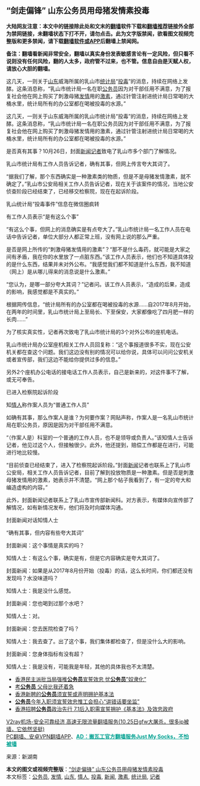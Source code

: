  <h2>“剑走偏锋” 山东公务员用母猪发情素投毒</h2> <p class="notice"><b>大陆网友注意：本文中的链接除此处和文末的<a href="https://github.com/bannedbook/fanqiang" >翻墙</a>软件下载和<a href="https://github.com/killgcd/justmysocks/blob/master/README.md">翻墙推荐</a>链接外全部为禁网链接，未翻墙状态下打不开，请勿点击。此为文字版禁闻，欲看图文视频完整版和更多禁闻，请下载<a href="https://github.com/bannedbook/fanqiang">翻墙软件或APP</a>后翻墙上禁闻网。</p><p>备注：翻墙看新闻非常安全，翻墙以真实身份发表敏感言论有一定风险，但只看不说则没有任何风险，翻的人太多，政府管不过来，也不管。信息自由是天赋人权，请放心大胆的翻墙。</b></p>  <div class="entry"> <p id="summary">这几天，一则关于<a href="https://www.bannedbook.org/bnews/tag/%e5%b1%b1%e4%b8%9c/" class="st_tag internal_tag" rel="tag" title="标签 山东 下的日志">山东</a>威海所属的乳山市<a href="https://www.bannedbook.org/bnews/tag/%e7%bb%9f%e8%ae%a1%e5%b1%80/" class="st_tag internal_tag" rel="tag" title="标签 统计局 下的日志">统计局</a>“<a href="https://www.bannedbook.org/bnews/tag/%E6%8A%95%E6%AF%92/" class="st_tag internal_tag" rel="tag" title="标签 投毒 下的日志">投毒</a>”的消息，持续在网络上发酵。这条消息称，“乳山市统计局一名在职<a href="https://www.bannedbook.org/bnews/tag/%e5%85%ac%e5%8a%a1%e5%91%98/" class="st_tag internal_tag" rel="tag" title="标签 公务员 下的日志">公务员</a>因为对干部任用不满意，为了报复社会他在网上购买了刺激母猪<a href="https://www.bannedbook.org/bnews/tag/%E5%8F%91%E6%83%85/" class="st_tag internal_tag" rel="tag" title="标签 发情 下的日志">发情</a>用的<a href="https://www.bannedbook.org/bnews/tag/%E6%BF%80%E7%B4%A0/" class="st_tag internal_tag" rel="tag" title="标签 激素 下的日志">激素</a>，通过针管注射进统计局日常喝的大桶水里，统计局所有的办公室都在喝被投毒的水源。”</p> <p id="conimg"></p> <p>这几天，一则关于山东威海所属的乳山市统计局“投毒”的消息，持续在网络上发酵。这条消息称，“乳山市统计局一名在职公务员因为对干部任用不满意，为了报复社会他在网上购买了刺激母猪发情用的激素，通过针管注射进统计局日常喝的大桶水里，统计局所有的办公室都在喝被投毒的水源。”</p> <p>是否真有其事？10月26日，封面<span class='wp_keywordlink_affiliate'><a href="https://www.bannedbook.org/" title="新闻">新闻</a></span><a href="https://www.bannedbook.org/bnews/tag/%E8%AE%B0%E8%80%85/" class="st_tag internal_tag" rel="tag" title="标签 记者 下的日志">记者</a>致电了乳山市多个部门了解情况。</p> <p>乳山市统计局有工作人员告诉记者，确有其事，但网上传言夸大其词了。</p> <p>“据我们了解，那个东西确实是一种激素类的物质，但是不是母猪发情激素，就不确定了。”乳山市公安局相关工作人员告诉记者，现在关于该案件的情况，当地公安侦查阶段已经结束了，已经移交检察院，现在在起诉阶段。</p> <p></p> <p>乳山统计局“投毒事件”信息在微信圈疯转</p>  <p>有工作人员表示“是有这么个事”</p> <p>“有这么个事，但网上的消息确实是有点夸大了。”乳山市统计局一名工作人员在电话中告诉记者，单位大部分人都正常上班，没有网上说的那么严重。</p> <p>是否是网上所传的“刺激母猪发情用的激素”？“那不是什么毒药，就可能是大家之间有矛盾，我在你的水里放了一点脏东西。”该工作人员表示，他们也不知道具体投的是什么东西，结果并未对外公布。“我感觉我们都不知道是什么东西，我不知道（网上）是从哪儿得来的消息说是什么激素。”</p> <p>“您认为，是哪一部分夸大其词？”记者问。该工作人员表示，“造成的后果，造成的影响，我感觉都是不真实的。”</p> <p>根据网传信息，“统计局所有的办公室都在喝被投毒的水源……自2017年8月开始，在两年的时间里，乳山市统计局上至局长、下至保安，大家都像吃了四月肥一样的长肉……”</p> <p>为了核实真实性，记者再次致电了乳山市统计局的3个对外公布的座机电话。</p> <p>乳山市统计局办公室座机相关工作人员回复称：“这个事报道很多不实，现在公安机关都在查这个问题。我们这边没有别的情况可以给你说，具体可以问问公安机关或者宣传部，我们这边不能给你提供过多的信息。”</p> <p>另外2个座机办公电话的接电话工作人员表示，自己是新来的，对这件事不了解，或无可奉告。</p>  <p>已进入检察院起诉阶段</p> <p>知<a href="https://www.bannedbook.org/bnews/tag/%E6%83%85%E4%BA%BA/" class="st_tag internal_tag" rel="tag" title="标签 情人 下的日志">情人</a>称作案人员为“普通工作人员”</p> <p>如确有其事，那么作案人是谁？为何要作案？网贴声称，作案人是一名乳山市统计局在职公务员，原因是因为对干部任用不满意。</p> <p>“（作案人是）科室的一个普通的工作人员，也不是领导或负责人。”该知情人士告诉记者，他见过这个人，但接触很少。此外，他还提到，赔偿工作都是在进行，可能进行地比较慢。</p> <p>“目前侦查已经结束了，进入了检察院起诉阶段。”封面<a href="https://www.bannedbook.org/bnews/tag/%E6%96%B0%E9%97%BB/" class="st_tag internal_tag" rel="tag" title="标签 新闻 下的日志">新闻</a>记者也联系上了乳山市公安局，相关工作人员告诉记者，目前了解到投放物质是一种激素。但是否是刺激母猪发情用的激素，她表示并不清楚。“网上那个帖子我看到了，有一定的夸大和编造虚构的内容。”</p> <p>此外，封面新闻记者联系上了乳山市宣传部新闻科。对方表示，有媒体向宣传部了解情况，如有新情况发布，他们将及时向媒体沟通。</p> <p>封面新闻对话知情人士</p> <p>“确有其事，但内容有些夸大其词”</p>  <p>封面新闻：这个事情是真实的吗？</p> <p>知情人士：有这么个事，确实是有，但是它内容确实是夸大其词了。</p> <p>封面新闻：如果是从2017年8月份开始（投毒）的话，这么长时间，你们都还没有发现吗？水没味道吗？</p> <p>知情人士：我是没什么感觉。</p> <p>封面新闻：您也喝到过那个水吧？</p> <p>知情人士：对。</p> <p>封面新闻：您去医院检查了吗？</p> <p>知情人士：我去查了。出了这个事，我们集体都检查了，但是没什么大的影响。</p>  <p>封面新闻：您身体指标有没有超？</p> <p>知情人士：我是没有，可能我是年轻，其他的具体我也不太清楚。</p> <ul class='op-related-articles' title='相关阅读'> <li><a href='https://www.bannedbook.org/bnews/cnnews/hknews/20201016/1414570.html' target='_blank'>香港民主派批当局强推<b>公务员</b>宣誓效忠 忧<b>公务员</b>”奴隶化”</a></li> <li><a href='https://www.bannedbook.org/bnews/ssgc/20201014/1413782.html' target='_blank'>考<b>公务员</b> 父母比我还着急</a></li> <li><a href='https://www.bannedbook.org/bnews/baitai/20201012/1412477.html' target='_blank'>香港新聘的<b>公务员</b>须宣誓或声明拥护基本法</a></li> <li><a href='https://www.bannedbook.org/bnews/cnnews/hknews/20201011/1411944.html' target='_blank'><b>公务员</b>今年入职须宣誓效忠惟工会担心“讲错话要坐监”</a></li> <li><a href='https://www.bannedbook.org/bnews/headline/20201010/1411532.html' target='_blank'>香港招聘<b>公务员</b>政治先行 7.1后入职需宣誓拥护《基本法》及效忠政府</a></li> </ul> <p class="texttj"> <a href="https://www.bannedbook.org/forum23/topic22702.html" target="_blank">V2ray机场-安全可靠经济 高速无限流量翻墙服务(10.25日gfw大屠杀，很多ip被墙，它依然坚挺)</a><br/> <a href="https://github.com/bannedbook/fanqiang/wiki/%E7%A6%81%E9%97%BB%E7%BD%91%E5%AE%89%E5%8D%93%E7%BF%BB%E5%A2%99%E6%96%B0%E9%97%BBAPP" target="_blank">PC翻墙、安卓VPN翻墙APP</a>、<span onclick="window.open('https://github.com/killgcd/justmysocks/blob/master/README.md')" style="font-weight:bold;color:#00A191;cursor:pointer;text-decoration:underline;outline:none">AD：搬瓦工官方翻墙服务Just My Socks，不怕被墙</span></p><p> 来源：新湖南 </p><a name='sharetosocial'></a>       <div><b>本文的图文或视频完整版</b>：<a href='https://www.bannedbook.org/bnews/cbnews/20201027/1421003.html'>“剑走偏锋” 山东公务员用母猪发情素投毒</a></div>  </div><!--END ENTRY--> <div class="postfooter"> <div>本文标签：<a href="https://www.bannedbook.org/bnews/tag/%e5%85%ac%e5%8a%a1%e5%91%98/" rel="tag">公务员</a>, <a href="https://www.bannedbook.org/bnews/tag/%E5%8F%91%E6%83%85/" rel="tag">发情</a>, <a href="https://www.bannedbook.org/bnews/tag/%e5%b1%b1%e4%b8%9c/" rel="tag">山东</a>, <a href="https://www.bannedbook.org/bnews/tag/%E6%83%85%E4%BA%BA/" rel="tag">情人</a>, <a href="https://www.bannedbook.org/bnews/tag/%E6%8A%95%E6%AF%92/" rel="tag">投毒</a>, <a href="https://www.bannedbook.org/bnews/tag/%E6%96%B0%E9%97%BB/" rel="tag">新闻</a>, <a href="https://www.bannedbook.org/bnews/tag/%E6%BF%80%E7%B4%A0/" rel="tag">激素</a>, <a href="https://www.bannedbook.org/bnews/tag/%e7%bb%9f%e8%ae%a1%e5%b1%80/" rel="tag">统计局</a>, <a href="https://www.bannedbook.org/bnews/tag/%E8%AE%B0%E8%80%85/" rel="tag">记者</a></div>  </div><!--END POSTFOOTER--> 